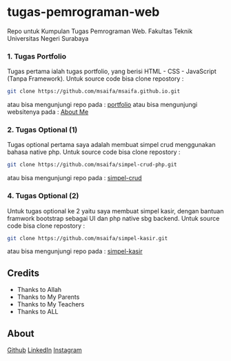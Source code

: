 # tugas-pemrograman-web
Repo untuk Kumpulan Tugas Pemrograman Web. 
Fakultas Teknik 
Universitas Negeri Surabaya

### 1. Tugas Portfolio
Tugas pertama ialah tugas portfolio, yang berisi HTML - CSS - JavaScript (Tanpa Framework). Untuk source code bisa clone repostory : 
```bash
git clone https://github.com/msaifa/msaifa.github.io.git
```
atau bisa mengunjungi repo pada : [portfolio](https://github.com/msaifa/msaifa.github.io)
atau bisa mengunjungi websitenya pada : [About Me](https://msaifa.github.io/)

### 2. Tugas Optional (1)
Tugas optional pertama saya adalah membuat simpel crud menggunakan bahasa native php. Untuk source code bisa clone repostory : 
```bash
git clone https://github.com/msaifa/simpel-crud-php.git
```
atau bisa mengunjungi repo pada : [simpel-crud](https://github.com/msaifa/simpel-crud-php)

### 4. Tugas Optional (2)
Untuk tugas optional ke 2 yaitu saya membuat simpel kasir, dengan bantuan framwork bootstrap sebagai UI dan php native sbg backend. Untuk source code bisa clone repostory : 
```bash
git clone https://github.com/msaifa/simpel-kasir.git
```
atau bisa mengunjungi repo pada : [simpel-kasir](https://github.com/msaifa/simpel-kasir)

## Credits
- Thanks to Allah
- Thanks to My Parents
- Thanks to My Teachers
- Thanks to ALL

## About
[Github](https://github.com/msaifa/)
[LinkedIn](https://www.linkedin.com/in/msaifa/)
[Instagram](https://instagram.com/msaifa)